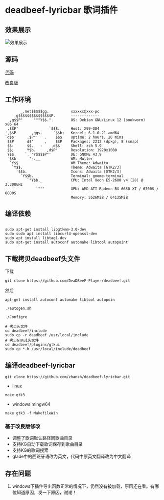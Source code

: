 # deadbeef-lyricbar 歌词插件


## 效果展示

![效果展示](https://github.com/zhanxh/deadbeef-lyricbar/blob/master/deadbeef-show.png)

## 源码
[代码](https://github.com/loskutov/deadbeef-lyricbar)

[改良版](https://github.com/AsVHEn/deadbeef-lyricbar)


## 工作环境

```
       _,met$$$$$gg.          xxxxxx@xxx-pc 
    ,g$$$$$$$$$$$$$$$P.       ------------- 
  ,g$$P"     """Y$$.".        OS: Debian GNU/Linux 12 (bookworm) x86_64 
 ,$$P'              `$$$.     Host: X99-QD4 
',$$P       ,ggs.     `$$b:   Kernel: 6.1.0-21-amd64 
`d$$'     ,$P"'   .    $$$    Uptime: 2 hours, 20 mins 
 $$P      d$'     ,    $$P    Packages: 2212 (dpkg), 8 (snap) 
 $$:      $$.   -    ,d$$'    Shell: zsh 5.9 
 $$;      Y$b._   _,d$P'      Resolution: 1920x1080 
 Y$$.    `.`"Y$$$$P"'         DE: GNOME 43.9 
 `$$b      "-.__              WM: Mutter 
  `Y$$                        WM Theme: Adwaita 
   `Y$$.                      Theme: Adwaita [GTK2/3] 
     `$$b.                    Icons: Adwaita [GTK2/3] 
       `Y$$b.                 Terminal: gnome-terminal 
          `"Y$b._             CPU: Intel Xeon E5-2680 v4 (28) @ 3.300GHz 
              `"""            GPU: AMD ATI Radeon RX 6650 XT / 6700S / 6800S 
                              Memory: 5526MiB / 64135MiB 
```

## 编译依赖

```shell

sudo apt-get install libgtkmm-3.0-dev
sudo sudo apt install libcurl4-openssl-dev
sudo apt install libtag1-dev
sudo apt-get install autoconf automake libtool autopoint 
```

## 下载拷贝deadbeef头文件

下载
```shell
git clone https://github.com/DeaDBeeF-Player/deadbeef.git
```

然后
```
apt-get install autoconf automake libtool autopoin

./autogen.sh

./Configre
```


```shell
# 拷贝头文件
cd deadbeef/include
sudo cp -r deadbeef /usr/local/include
# 拷贝GTKui头文件
cd deadbeef/plugins/gtkui
sudo cp *.h /usr/local/include/deadbeef 
```

## 编译deadbeef-lyricbar

```shell
git clone https://github.com/zhanxh/deadbeef-lyricbar.git
```

- linux
```shell
make gtk3
```
- windows mingw64
```shell
make gtk3 -f MakefileWin
```

### 基于**改良版**修改

- 调整了歌词默认路径同歌曲目录
- 支持KG自动下载歌词保存到歌曲目录
- 支持KG的歌词搜索
- glade中的西班牙语改为英文，代码中原英文翻译改为中文翻译

## 存在问题

1. windows下插件导出函数正常的情况下，仍然没有被加载，原因还在看。有哪位知道原因，发一下原因，谢谢！